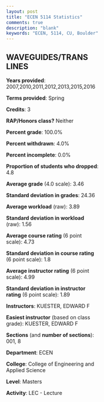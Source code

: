```yaml
---
layout: post
title: "ECEN 5114 Statistics"
comments: true
description: "blank"
keywords: "ECEN, 5114, CU, Boulder"
--- 
```

<head>
<script src="https://ajax.googleapis.com/ajax/libs/jquery/2.1.3/jquery.min.js"></script>
<script src="https://dl.dropboxusercontent.com/s/pc42nxpaw1ea4o9/highcharts.js?dl=0"></script>
<!-- <script src="../assets/js/highcharts.js"></script> -->
<style type="text/css">@font-face {
	font-family: "Bebas Neue";
	src: url(https://www.filehosting.org/file/details/544349/BebasNeue%20Regular.otf) format("opentype");
	}
	h1.Bebas { 
		font-family: "Bebas Neue", Verdana, Tahoma;
	}
</style>
</head>
<body>
	<div id="container" style="float: right; width: 45%; height: 88%; margin-left: 2.5%; margin-right: 2.5%;"></div>
	<script language="JavaScript">
		$(document).ready(function() {
		var chart = {type: 'column'};
		var title = {text: 'Grade Distribution'};
		var xAxis = {categories: ['A','B','C','D','F'],crosshair: true};
		var yAxis = {min: 0,title: {text: 'Percentage'}};
		var tooltip = {headerFormat: '<center><b><span style="font-size:20px">{point.key}</span></b></center>',
		               pointFormat: '<td style="padding:0"><b>{point.y:.1f}%</b></td>',
		               footerFormat: '</table>',shared: true,useHTML: true};
		var plotOptions = {column: {pointPadding: 0.0,borderWidth: 0}};  
		var credits = {enabled: false};var series= [{name: 'Percent',data: [59.66,36.13,2.52,0.0,1.68,]}];
		var json = {};
		json.chart = chart;
		json.title = title;
		json.tooltip = tooltip;
		json.xAxis = xAxis;
		json.yAxis = yAxis;  
		json.series = series;
		json.plotOptions = plotOptions;  
		json.credits = credits;
		$('#container').highcharts(json);
	});
	</script>
</body>
			   
## WAVEGUIDES/TRANS LINES

**Years provided**: 2007,2010,2011,2012,2013,2015,2016

**Terms provided**: Spring

**Credits**: 3

**RAP/Honors class?** Neither

**Percent grade**: 100.0%

**Percent withdrawn**: 4.0%

**Percent incomplete**: 0.0%

**Proportion of students who dropped**: 4.8

**Average grade** (4.0 scale): 3.46

**Standard deviation in grades**: 24.36

**Average workload** (raw): 3.89

**Standard deviation in workload** (raw): 1.56

**Average course rating** (6 point scale): 4.73

**Standard deviation in course rating** (6 point scale): 1.8

**Average instructor rating** (6 point scale): 4.99

**Standard deviation in instructor rating** (6 point scale): 1.89

**Instructors**: KUESTER, EDWARD F

**Easiest instructor** (based on class grade): KUESTER, EDWARD F

**Sections** (and **number of sections**): 001, 8

**Department**: ECEN

**College**: College of Engineering and Applied Science

**Level**: Masters

**Activity**: LEC - Lecture